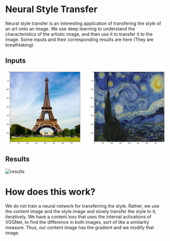 # Neural Style Transfer

Neural style transfer is an interesting application of transfering the style of an art onto an image. We use deep learning to understand the characteristics of the artistic image, and then use it to transfer it to the image. Some inputs and their corresponding results are here (They are breathtaking)

## Inputs
![inputs](nst.png)

## Results
![results](results.png)

# How does this work?

We do not train a neural network for transferring the style. Rather, we use the content image and the style image and slowly transfer the style to it, iteratively. We have a content loss that uses the internal activations of VGGNet, to find the difference in both images, sort of like a similarity measure. Thus, our content image has the gradient and we modify that image. 
